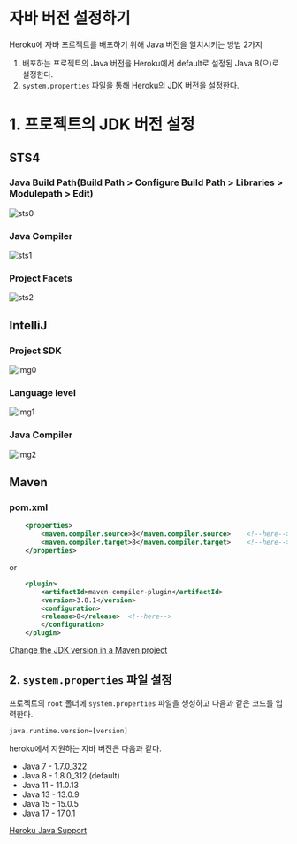 # 자바 버전 설정하기

Heroku에 자바 프로젝트를 배포하기 위해 Java 버전을 일치시키는 방법 2가지
1. 배포하는 프로젝트의 Java 버전을 Heroku에서 default로 설정된 Java 8(으)로 설정한다.
2. `system.properties` 파일을 통해 Heroku의 JDK 버전을 설정한다.

# 1. 프로젝트의 JDK 버전 설정

## STS4

### Java Build Path(Build Path > Configure Build Path > Libraries > Modulepath > Edit)
![sts0](img/build-path-sts.png)

### Java Compiler
![sts1](img/java-compiler-sts.png)

### Project Facets
![sts2](img/language-level-sts.png)



## IntelliJ

### Project SDK
![img0](img/project-sdk.png)

### Language level
![img1](img/language-level.png)

### Java Compiler
![img2](img/java-compiler.png)

## Maven

### pom.xml
```xml
    <properties>
        <maven.compiler.source>8</maven.compiler.source>    <!--here-->
        <maven.compiler.target>8</maven.compiler.target>    <!--here-->
    </properties>
```
or
```xml
    <plugin>
        <artifactId>maven-compiler-plugin</artifactId>
        <version>3.8.1</version>
        <configuration>
        <release>8</release>  <!--here-->
        </configuration>
    </plugin>
```

[Change the JDK version in a Maven project](https://www.jetbrains.com/help/idea/maven-support.html#change_jdk)

## 2. `system.properties` 파일 설정

프로젝트의 `root` 폴더에 `system.properties` 파일을 생성하고 다음과 같은 코드를 입력한다.
```
java.runtime.version=[version]
```

heroku에서 지원하는 자바 버전은 다음과 같다.
- Java 7 - 1.7.0_322
- Java 8 - 1.8.0_312 (default)
- Java 11 - 11.0.13
- Java 13 - 13.0.9
- Java 15 - 15.0.5
- Java 17 - 17.0.1

[Heroku Java Support](https://devcenter.heroku.com/articles/java-support#supported-java-versions)